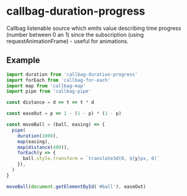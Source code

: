 # callbag-duration-progress

Callbag listenable source which emits value describing time progress (number between 0 an 1) since the subscription (using requestAnimationFrame) - useful for animations.

## Example

```js
import duration from 'callbag-duration-progress'
import forEach from 'callbag-for-each'
import map from 'callbag-map'
import pipe from 'callbag-pipe'

const distance = d => t => t * d

const easeOut = p => 1 - (1 - p) * (1 - p)

const moveBall = (ball, easing) => {
  pipe(
    duration(1000),
    map(easing),
    map(distance(400)),
    forEach(y => {
      ball.style.transform = `translate3d(0, ${y}px, 0)`
    }),
  )
}

moveBall(document.getElementById('#ball'), easeOut)
```

